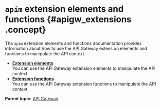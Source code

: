 # `apim` extension elements and functions {#apigw_extensions .concept}

The `apim` extension elements and functions documentation provides information about how to use the API Gateway extension elements and functions to manipulate the API context.

-   **[Extension elements](apigw_extension_elements.md)**  
You can use the API Gateway extension elements to manipulate the API context.
-   **[Extension functions](apigw_extension_functions.md)**  
You can use the API Gateway extension functions to manipulate the API context.

**Parent topic:** [API Gateway](apigw_overview.md)

